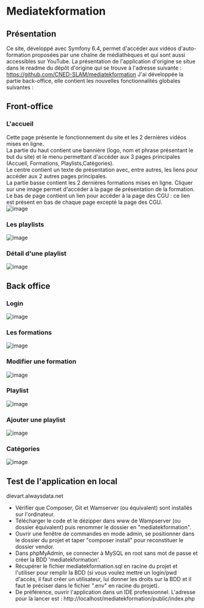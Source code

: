 # Mediatekformation
## Présentation
Ce site, développé avec Symfony 6.4, permet d'accéder aux vidéos d'auto-formation proposées par une chaîne de médiathèques et qui sont aussi accessibles sur YouTube.
La présentation de l'application d'origine se situe dans le readme du dépôt d'origine qui se trouve à l'adresse suivante : 
https://github.com/CNED-SLAM/mediatekformation
J'ai développée la partie back-office, elle contient les nouvelles fonctionnalités globales suivantes :
## Front-office

### L'accueil
Cette page présente le fonctionnement du site et les 2 dernières vidéos mises en ligne.<br>
La partie du haut contient une bannière (logo, nom et phrase présentant le but du site) et le menu permettant d'accéder aux 3 pages principales (Accueil, Formations, Playlists,Catégories).<br>
Le centre contient un texte de présentation avec, entre autres, les liens pour accéder aux 2 autres pages principales.<br>
La partie basse contient les 2 dernières formations mises en ligne. Cliquer sur une image permet d'accéder à la page de présentation de la formation.<br>
Le bas de page contient un lien pour accéder à la page des CGU : ce lien est présent en bas de chaque page excepté la page des CGU.<br>
![image](https://github.com/user-attachments/assets/a6c3edd3-6ff9-45b1-9ad4-77ca12c46997)



### Les playlists
![image](https://github.com/user-attachments/assets/2aac0001-4a85-4959-8b04-25bd12ce314f)


### Détail d'une playlist
![image](https://github.com/user-attachments/assets/7cb8d027-d9ba-4644-9988-08f253d5d814)

## Back office
### Login

![image](https://github.com/user-attachments/assets/b746b65c-fce0-40d3-8c84-ea28d73cd886)
### Les formations

![image](https://github.com/user-attachments/assets/e5db89a0-86ab-4d3f-a7e1-1e19a7777eac)


### Modifier une formation

![image](https://github.com/user-attachments/assets/50faff20-6c2e-4201-977e-a886299376f7)

### Playlist
![image](https://github.com/user-attachments/assets/08dd9970-636c-470f-999e-719793a261a9)
### Ajouter une playlist
![image](https://github.com/user-attachments/assets/1631e6fe-b396-4090-bf06-cabf75ddd8df)

### Catégories 
![image](https://github.com/user-attachments/assets/bc62e4b9-fe2a-4384-9508-d4e99ac4d8ab)


## Test de l'application en local
dievart.alwaysdata.net
- Vérifier que Composer, Git et Wamserver (ou équivalent) sont installés sur l'ordinateur.
- Télécharger le code et le dézipper dans www de Wampserver (ou dossier équivalent) puis renommer le dossier en "mediatekformation".<br>
- Ouvrir une fenêtre de commandes en mode admin, se positionner dans le dossier du projet et taper "composer install" pour reconstituer le dossier vendor.<br>
- Dans phpMyAdmin, se connecter à MySQL en root sans mot de passe et créer la BDD 'mediatekformation'.<br>
- Récupérer le fichier mediatekformation.sql en racine du projet et l'utiliser pour remplir la BDD (si vous voulez mettre un login/pwd d'accès, il faut créer un utilisateur, lui donner les droits sur la BDD et il faut le préciser dans le fichier ".env" en racine du projet).<br>
- De préférence, ouvrir l'application dans un IDE professionnel. L'adresse pour la lancer est : http://localhost/mediatekformation/public/index.php<br>
